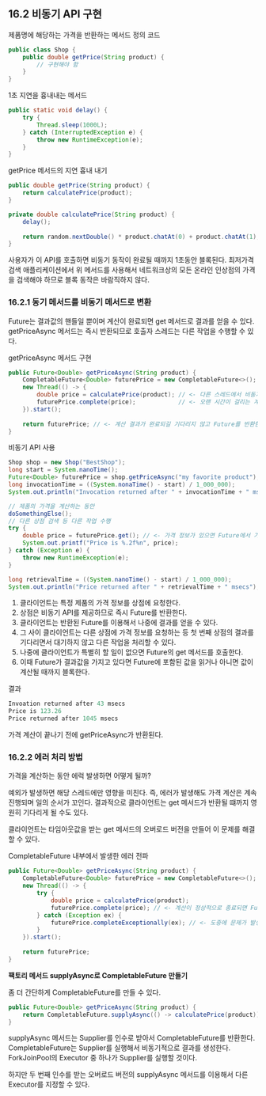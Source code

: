 ## 16.2 비동기 API 구현
제품명에 해당하는 가격을 반환하는 메서드 정의 코드
```java
public class Shop {
    public double getPrice(String product) {
        // 구현해야 함
    }
}
```

1초 지연을 흉내내는 메서드
```java
public static void delay() {
    try {
        Thread.sleep(1000L);
    } catch (InterruptedException e) {
        throw new RuntimeException(e);
    }
}
```

getPrice 메서드의 지연 흉내 내기
```java
public double getPrice(String product) {
    return calculatePrice(product);
}

private double calculatePrice(String product) {
    delay();
    
    return random.nextDouble() * product.chatAt(0) + product.chatAt(1);
}
```

사용자가 이 API를 호출하면 비동기 동작이 완료될 때까지 1초동안 블록된다. 최저가격 검색 애플리케이션에서 위 메서드를 사용해서 네트워크상의 모든 온라인 인상점의 가격을 검색해야 하므로 블록 동작은 바람직하지 않다.

### 16.2.1 동기 메서드를 비동기 메서드로 변환
Future는 결과값의 핸들일 뿐이며 계산이 완료되면 get 메서드로 결과를 얻을 수 있다. getPriceAsync 메서드는 즉시 반환되므로 호출자 스레드는 다른 작업을 수행할 수 있다.

getPriceAsync 메서드 구현
```java
public Future<Double> getPriceAsync(String product) {
    CompletableFuture<Double> futurePrice = new CompletableFuture<>(); // <- 계산 결과를 포함할 CompletableFuture를 생성한다.
    new Thread(() -> {
        double price = calculatePrice(product); // <- 다른 스레드에서 비동기적으로 계산을 수행한다.
        futurePrice.complete(price);            // <- 오랜 시간이 걸리는 계산이 완료되면 Future에 값을 설정한다.
    }).start();
    
    return futurePrice; // <- 계산 결과가 완료되길 기다리지 않고 Future를 반환한다.
}
```

비동기 API 사용
```java
Shop shop = new Shop("BestShop");
long start = System.nanoTime();
Future<Double> futurePrice = shop.getPriceAsync("my favorite product"); // <- 상점에 제품가격 정보 요청
long invocationTime = ((System.nonaTime() - start) / 1_000_000);
System.out.println("Invocation returned after " + invocationTime + " msecs");

// 제품의 가격을 계산하는 동안
doSomethingElse();
// 다른 상점 검색 등 다른 작업 수행
try {
    double price = futurePrice.get(); // <- 가격 정보가 있으면 Future에서 가격 정보를 읽고, 가격 정보가 없으면 가격 정보를 받을 때까지 블록한다.
    System.out.printf("Price is %.2f%n", price);
} catch (Exception e) {
    throw new RuntimeException(e);
}

long retrievalTime = ((System.nanoTime() - start) / 1_000_000);
System.out.println("Price returned after " + retrievalTime + " msecs");
```

1. 클라이언트는 특정 제품의 가격 정보를 상점에 요청한다.
2. 상점은 비동기 API를 제공하므로 즉시 Future를 반환한다.
3. 클라이언트는 반환된 Future를 이용해서 나중에 결과를 얻을 수 있다.
4. 그 사이 클라이언트는 다른 상점에 가격 정보를 요청하는 등 첫 번째 상점의 결과를 기다리면서 대기하지 않고 다른 작업을 처리할 수 있다.
5. 나중에 클라이언트가 특별히 할 일이 없으면 Future의 get 메서드를 호출한다.
6. 이때 Future가 결과값을 가지고 있다면 Future에 포함된 값을 읽거나 아니면 값이 계산될 때까지 블록한다.

결과
```java
Invoation returned after 43 msecs
Price is 123.26
Price returned after 1045 msecs
```

가격 계산이 끝나기 전에 getPriceAsync가 반환된다.

### 16.2.2 에러 처리 방법
가격을 계산하는 동안 에럭 발생하면 어떻게 될까?

예외가 발생하면 해당 스레드에만 영향을 미친다. 즉, 에러가 발생해도 가격 계산은 계속 진행되며 일의 순서가 꼬인다. 결과적으로 클라이언트는 get 메서드가 반환될 떄까지 영원히 기다리게 될 수도 있다.

클라이언트는 타임아웃값을 받는 get 메서드의 오버로드 버전을 만들어 이 문제를 해결할 수 있다.

CompletableFuture 내부에서 발생한 에러 전파
```java
public Future<Double> getPriceAsync(String product) {
    CompletableFuture<Double> futurePrice = new CompletableFuture<>();
    new Thread(() -> {
        try {
            double price = calculatePrice(product);
            futurePrice.complete(price); // <- 계산이 정상적으로 종료되면 Future에 가격 정보를 저장한채로 Future를 종료한다.
        } catch (Exception ex) {
            futurePrice.completeExceptionally(ex); // <- 도중에 문제가 발생하면 발생한 에러를 포함시켜 Future를 종료한다.
        }
    }).start();
    
    return futurePrice;
}
```

**팩토리 메서드 supplyAsync로 CompletableFuture 만들기**

좀 더 간단하게 CompletableFuture를 만들 수 있다.
```java
public Future<Double> getPriceAsync(String product) {
    return CompletableFuture.supplyAsync(() -> calculatePrice(product));
}
```

supplyAsync 메서드는 Supplier를 인수로 받아서 CompletableFuture를 반환한다. CompletableFuture는 Supplier를 실행해서 비동기적으로 결과를 생성한다.
ForkJoinPool의 Executor 중 하나가 Supplier를 실행할 것이다.

하지만 두 번째 인수를 받는 오버로드 버전의 supplyAsync 메서드를 이용해서 다른 Executor를 지정할 수 있다.